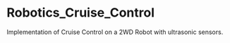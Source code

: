 # Robotics_Cruise_Control
Implementation of Cruise Control on a 2WD Robot with ultrasonic sensors. 
